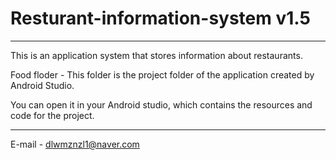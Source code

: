 # Resturant-information-system v1.5

*************************
This is an application system that stores information about restaurants.


Food floder - This folder is the project folder of the application created by Android Studio.


You can open it in your Android studio, which contains the resources and code for the project.


*************************

E-mail - dlwmznzl1@naver.com